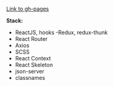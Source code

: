 [Link to gh-pages](https://vlad4k5.github.io/react-pizza/)

**Stack:**

- ReactJS, hooks
  -Redux, redux-thunk
- React Router
- Axios
- SCSS
- React Context
- React Skeleton
- json-server
- classnames
